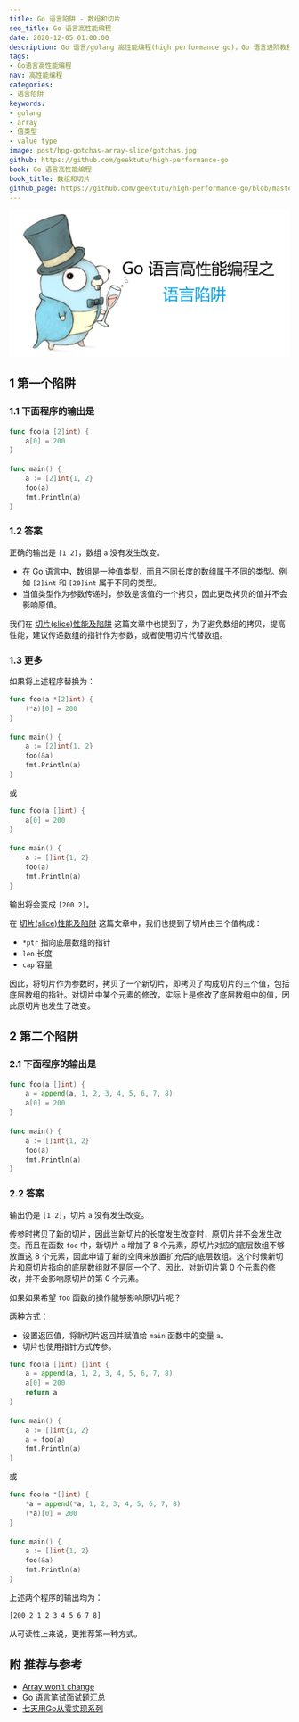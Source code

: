 ```yaml
---
title: Go 语言陷阱 - 数组和切片
seo_title: Go 语言高性能编程
date: 2020-12-05 01:00:00
description: Go 语言/golang 高性能编程(high performance go)，Go 语言进阶教程，Go 语言陷阱(gotchas)。
tags:
- Go语言高性能编程
nav: 高性能编程
categories:
- 语言陷阱
keywords:
- golang
- array
- 值类型
- value type
image: post/hpg-gotchas-array-slice/gotchas.jpg
github: https://github.com/geektutu/high-performance-go
book: Go 语言高性能编程
book_title: 数组和切片
github_page: https://github.com/geektutu/high-performance-go/blob/master/charpter-a1/hpg-gotchas-array-slice.md
---
```


![golang gotchas](hpg-gotchas-array-slice/gotchas.jpg)

## 1 第一个陷阱

### 1.1 下面程序的输出是

```go
func foo(a [2]int) {
	a[0] = 200
}

func main() {
	a := [2]int{1, 2}
	foo(a)
	fmt.Println(a)
}
```

### 1.2 答案

正确的输出是 `[1 2]`，数组 `a` 没有发生改变。

- 在 Go 语言中，数组是一种值类型，而且不同长度的数组属于不同的类型。例如 `[2]int` 和 `[20]int` 属于不同的类型。
- 当值类型作为参数传递时，参数是该值的一个拷贝，因此更改拷贝的值并不会影响原值。

我们在 [切片(slice)性能及陷阱](https://geektutu.com/post/hpg-slice.html) 这篇文章中也提到了，为了避免数组的拷贝，提高性能，建议传递数组的指针作为参数，或者使用切片代替数组。


### 1.3 更多

如果将上述程序替换为：

```go
func foo(a *[2]int) {
	(*a)[0] = 200
}

func main() {
	a := [2]int{1, 2}
	foo(&a)
	fmt.Println(a)
}
```

或

```go
func foo(a []int) {
	a[0] = 200
}

func main() {
	a := []int{1, 2}
	foo(a)
	fmt.Println(a)
}
```

输出将会变成 `[200 2]`。

在 [切片(slice)性能及陷阱](https://geektutu.com/post/hpg-slice.html) 这篇文章中，我们也提到了切片由三个值构成：

- `*ptr` 指向底层数组的指针
- `len` 长度
- `cap` 容量

因此，将切片作为参数时，拷贝了一个新切片，即拷贝了构成切片的三个值，包括底层数组的指针。对切片中某个元素的修改，实际上是修改了底层数组中的值，因此原切片也发生了改变。


## 2 第二个陷阱

### 2.1 下面程序的输出是

```go
func foo(a []int) {
	a = append(a, 1, 2, 3, 4, 5, 6, 7, 8)
	a[0] = 200
}

func main() {
	a := []int{1, 2}
	foo(a)
	fmt.Println(a)
}
```

### 2.2 答案

输出仍是 `[1 2]`，切片 `a` 没有发生改变。

传参时拷贝了新的切片，因此当新切片的长度发生改变时，原切片并不会发生改变。而且在函数 `foo` 中，新切片 `a` 增加了 8 个元素，原切片对应的底层数组不够放置这 8 个元素，因此申请了新的空间来放置扩充后的底层数组。这个时候新切片和原切片指向的底层数组就不是同一个了。因此，对新切片第 0 个元素的修改，并不会影响原切片的第 0 个元素。

如果如果希望 `foo` 函数的操作能够影响原切片呢？

两种方式：

- 设置返回值，将新切片返回并赋值给 `main` 函数中的变量 `a`。
- 切片也使用指针方式传参。

```go
func foo(a []int) []int {
	a = append(a, 1, 2, 3, 4, 5, 6, 7, 8)
	a[0] = 200
	return a
}

func main() {
	a := []int{1, 2}
	a = foo(a)
	fmt.Println(a)
}
```

或

```go
func foo(a *[]int) {
	*a = append(*a, 1, 2, 3, 4, 5, 6, 7, 8)
	(*a)[0] = 200
}

func main() {
	a := []int{1, 2}
	foo(&a)
	fmt.Println(a)
}
```

上述两个程序的输出均为：

```bash
[200 2 1 2 3 4 5 6 7 8]
```

从可读性上来说，更推荐第一种方式。

## 附 推荐与参考

- [Array won’t change](https://yourbasic.org/golang/gotcha-function-doesnt-change-array/)
- [Go 语言笔试面试题汇总](https://geektutu.com/post/qa-golang.html)
- [七天用Go从零实现系列](https://geektutu.com/post/gee.html)